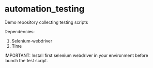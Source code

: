 # automation_testing
Demo repository collecting testing scripts 

Dependencies: 
1. Selenium-webdriver
2. Time 

IMPORTANT: Install first selenium webdriver in your environment before launch the test script. 
